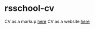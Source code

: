 # rsschool-cv
CV as a markup [here](https://vladimirk33.github.io/rsschool-cv/cv)
CV as a website [here](https://vladimirk33.github.io/rsschool-cv/)
